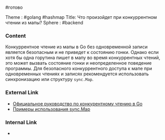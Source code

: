 #готово 

Theme : #golang #hashmap 
Title: Что произойдет при конкуррентном чтении из мапы?
Sphere : #backend

### Content

Конкуррентное чтение из мапы в Go без одновременной записи является безопасным и не приведет к состоянию гонки. Однако если хотя бы одна горутина пишет в мапу во время конкуррентных чтений, это может вызвать состояние гонки и неопределенное поведение программы. Для безопасного конкуррентного доступа к мапе при одновременных чтениях и записях рекомендуется использовать синхронизацию или структуру `sync.Map`.

### External Link

- [Официальное руководство по конкурентному чтению в Go](https://golang.org/doc/faq#atomic_maps)
- [Примеры использования sync.Map](https://golang.org/pkg/sync/#Map)
### Internal Link

- 